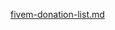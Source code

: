 [fivem-donation-list.md](https://github.com/user-attachments/files/19039611/fivem-donation-list.md)

